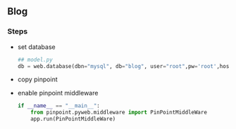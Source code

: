 ## Blog

### Steps

* set database

    ``` py
    ## model.py
    db = web.database(dbn="mysql", db="blog", user="root",pw='root',host="dev-mysql")
    ```
* copy pinpoint
* enable pinpoint middleware
    ``` python
    if __name__ == "__main__":
        from pinpoint.pyweb.middleware import PinPointMiddleWare
        app.run(PinPointMiddleWare)
    ```
  